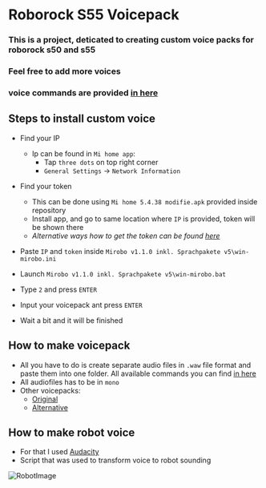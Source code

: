 # Roborock S55 Voicepack

### This is a project, deticated to creating custom voice packs for roborock s50 and s55

### Feel free to add more voices

### voice commands are provided [in here](https://kaeni.de/deutsche-sprachpakete-fuer-den-roborock-sweep-one/)

## Steps to install custom voice
* Find your IP
    * Ip can be found in `Mi home app`: 
      * Tap `three dots` on top right corner
      * `General Settings` -> `Network Information` 
      
* Find your token 
  * This can be done using `Mi home 5.4.38 modifie.apk` provided inside repository
  * Install app, and go to same location where `IP` is provided, token will be shown there
  * *Alternative ways how to get the token can be found [here](https://github.com/Maxmudjon/com.xiaomi-miio/blob/master/docs/obtain_token.md)*
  
* Paste `IP` and `token` inside `Mirobo v1.1.0 inkl. Sprachpakete v5\win-mirobo.ini`
* Launch `Mirobo v1.1.0 inkl. Sprachpakete v5\win-mirobo.bat`
* Type `2` and press `ENTER`
* Input your voicepack ant press `ENTER`
* Wait a bit and it will be finished

## How to make voicepack
* All you have to do is create separate audio files in `.waw` file format and paste them into one folder. All available commands you can find [in here](https://kaeni.de/deutsche-sprachpakete-fuer-den-roborock-sweep-one/)
* All audiofiles has to be in `mono`
* Other voicepacks:
  * [Original](https://vacuumz.info/download/voice/)
  * [Alternative](https://therealmoeder.github.io/rockrobo.html)

## How to make robot voice
* For that I used [Audacity](https://www.audacityteam.org/)
* Script that was used to transform voice to robot sounding

![RobotImage](./audacity_robot_script.PNG)
